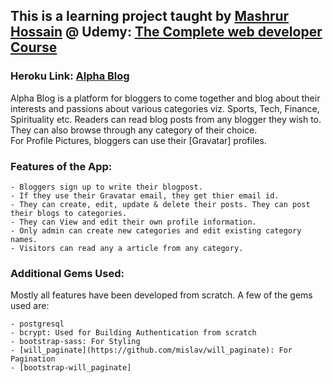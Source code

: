 ## This is a learning project taught by [Mashrur Hossain](http://www.mashrurhossain.com/) @ Udemy: [The Complete web developer Course](https://www.udemy.com/the-complete-ruby-on-rails-developer-course)  

### Heroku Link: [Alpha Blog](https://alpha-bloggers-blog.herokuapp.com/)  

Alpha Blog is a platform for bloggers to come together and blog about their interests and passions about various categories viz. Sports, Tech, Finance, Spirituality etc. Readers can read blog posts from any blogger they wish to. They can also browse through any category of their choice.  
For Profile Pictures, bloggers can use their [Gravatar] profiles.  

### Features of the App:  
	- Bloggers sign up to write their blogpost.
	- If they use their Gravatar email, they get thier email id.
	- They can create, edit, update & delete their posts. They can post their blogs to categories.
	- They can View and edit their own profile information.
	- Only admin can create new categories and edit existing category names.
	- Visitors can read any a article from any category.

### Additional Gems Used:  
Mostly all features have been developed from scratch. A few of the gems used are:   

	- postgresql
	- bcrypt: Used for Building Authentication from scratch
	- bootstrap-sass: For Styling
	- [will_paginate](https://github.com/mislav/will_paginate): For Pagination
	- [bootstrap-will_paginate]
